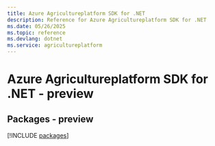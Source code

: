 ```yaml
---
title: Azure Agricultureplatform SDK for .NET
description: Reference for Azure Agricultureplatform SDK for .NET
ms.date: 05/26/2025
ms.topic: reference
ms.devlang: dotnet
ms.service: agricultureplatform
---
```

# Azure Agricultureplatform SDK for .NET - preview
## Packages - preview
[!INCLUDE [packages](agricultureplatform-index.md)]